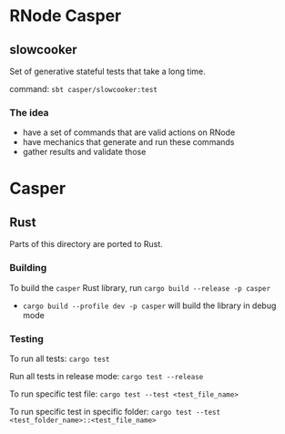 # RNode Casper

## slowcooker

Set of generative stateful tests that take a long time.

command:
`sbt casper/slowcooker:test`

### The idea

- have a set of commands that are valid actions on RNode
- have mechanics that generate and run these commands
- gather results and validate those

# Casper

## Rust

Parts of this directory are ported to Rust.

### Building

To build the `casper` Rust library, run `cargo build --release -p casper`
  - `cargo build --profile dev -p casper` will build the library in debug mode

### Testing

To run all tests: `cargo test`

Run all tests in release mode: `cargo test --release`

To run specific test file: `cargo test --test <test_file_name>`

To run specific test in specific folder: `cargo test --test <test_folder_name>::<test_file_name>`